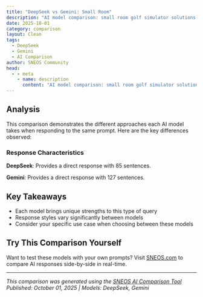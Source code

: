 ```yaml
---
title: "DeepSeek vs Gemini: Small Room"
description: "AI model comparison: small room golf simulator solutions..."
date: 2025-10-01
category: comparison
layout: Clean
tags:
  - DeepSeek
  - Gemini
  - AI Comparison
author: SNEOS Community
head:
  - - meta
    - name: description
      content: "AI model comparison: small room golf simulator solutions..."
---
```


<ChatComparison
  title="DeepSeek vs Gemini: Small Room"
  prompt="small room golf simulator solutions"
  :responses='{
    "DeepSeek": "Of course! Building a golf simulator for a small room is a fantastic project, but it requires careful planning to maximize your space. The key is to focus on **space-saving technology and a flexible setup**.\n\nHere is a comprehensive guide to small room golf simulator solutions, broken down by critical considerations and specific product recommendations.\n\n### First, Define Your \u0022Small Room\u0022 Dimensions\n\nThis is the most important step. Measure your **width, depth, and height** precisely.\n\n*   **Low Ceilings (8\u0027 - 9\u0027):** This is your primary constraint. You\u0027ll need to consider your own height and swing.\n*   **Limited Depth (10\u0027 - 14\u0027):** This dictates the type of launch monitor you can use and your safety.\n*   **Narrow Width (10\u0027 - 12\u0027):** This affects whether you can swing a driver comfortably and if you need an offset hitting position.\n\n---\n\n### Key Considerations for a Small Space\n\n#### 1. Launch Monitor Technology (The Heart of the System)\nThis is your biggest decision. For small rooms, **camera-based** and **doppler radar** units have significant space requirements. The best solutions are **Photometric (overhead) or Radar with limited flight space**.\n\n**Top Recommendations for Small Rooms:**\n\n*   **SkyTrak\u002B / Original SkyTrak:** The classic choice for tight spaces. It uses photometric technology and only needs about 8-10 feet of ball flight. It\u0027s placed directly to the side of the ball. Excellent balance of price and performance.\n*   **Foresight Sports GC3 / Bushnell Launch Pro:** A step up in accuracy and speed. Like the SkyTrak, it\u0027s photometric and sits directly behind the ball. It requires almost no ball flight, making it perfect for the shallowest of rooms.\n*   **Uneekor EYE MINI:** A fantastic overhead unit. It mounts to the ceiling just in front of the ball. It requires minimal floor space and provides incredibly accurate club data without any stickers. Great for a clean setup.\n*   **FlightScope Mevo\u002B (with 2023 Pro Package):** The best radar option for limited space. With its **\u0022Indoor Mode\u0022** and **\u0022Limited Flight\u0022** settings, it can work in as little as 8 feet of ball flight behind you and 10-12 feet in front. You must have the space behind you for this to work.\n\n**Avoid (or use with caution) in very small spaces:**\n*   **Full-Size Radar (TrackMan, FlightScope X3):** Require 16-20\u002B feet of ball flight.\n*   **Older Camera Systems (GCQuad/GC2 require some space, but less than radar):** Still good, but GC3 is often a better value now.\n\n#### 2. Hitting Screen \u0026 Enclosure\nYou don\u0027t have room for a massive, commercial-style enclosure.\n\n*   **Size:** Look for a **8\u0027 W x 8\u0027 H** or **9\u0027 W x 9\u0027 H** screen. This is large enough for immersion but small enough to fit.\n*   **Type:** A **retractable screen** or a **spornia-style SP7/G7 net** is ideal. You can pack it away when not in use, turning the room back into a living space.\n    *   **Spornia SP7/G7 Net:** Highly recommended. It has a built-in \u0022side barrier net\u0022 that protects your walls and includes a projected target. It\u0027s a fantastic all-in-one solution.\n    *   **Retractable Screen:** You can mount a roller to the ceiling and pull the screen down only when practicing.\n*   **Enclosure:** If you build a frame, make it minimal. Use **1.5\u0022 or 2\u0022 EMT conduit pipes** from a hardware store to build a lightweight, custom-sized frame. Use heavy-duty moving blankets hung behind the screen to deaden impact and protect the wall.\n\n#### 3. Projector \u0026 Software\n*   **Projector Placement:** In a small room, a **Short-Throw (ST) or Ultra-Short-Throw (UST) projector** is mandatory. It can be mounted just a few feet from the screen, eliminating shadows and keeping it safe from shanks.\n*   **Software:** Your launch monitor will determine your software options.\n    *   **Free/Included:** SkyTrak Game Improvement, FS Skills, EYE MINI\u0027s Ignite.\n    *   **Premium (Subscription):** **The Golf Club 2019 (TGC 2019)** and **Awesome Golf** are popular and work with most monitors. Foresight\u0027s FSX Play is top-tier but locked to their hardware.\n\n#### 4. Safety \u0026 Room Protection\nThis is non-negotiable in a small room.\n\n*   **Side Nets:** Absolutely essential. Use netting or fabric to cover the walls to your immediate left and right (for a right-handed golfer).\n*   **Ceiling Protection:** If your backswing gets close to the ceiling, consider hanging some foam tiles or a net to protect both your club and the drywall.\n*   **Flooring:** A high-quality, real-feel hitting mat is crucial for joint health. Consider a **5\u0027 x 5\u0027** mat to give yourself some stance room.\n\n---\n\n### Sample Small Room Setups\n\n#### Setup 1: The \u0022Budget-Conscious \u0026 Compact\u0022 (~$3,000 - $5,000)\n*   **Room Size:** 9\u0027W x 10\u0027D x 8.5\u0027H\n*   **Launch Monitor:** **SkyTrak\u002B**\n*   **Screen/Net:** **Spornia SP7/G7 Practice Net**\n*   **Projector:** BenQ TH671ST (Short-Throw)\n*   **Mat:** Fiberbuilt Player Preferred or Country Club Elite\n*   **Software:** The Golf Club 2019 (TGC 2019) Subscription\n*   **Why it works:** The Spornia net is quick to set up and take down. The SkyTrak\u002B needs minimal space. The short-throw projector completes the immersive experience without needing a permanent enclosure.\n\n#### Setup 2: The \u0022Premium \u0026 Permanent\u0022 (~$8,000 - $12,000)\n*   **Room Size:** 10\u0027W x 12\u0027D x 9\u0027H\n*   **Launch Monitor:** **Foresight GC3** or **Uneekor EYE MINI**\n*   **Screen/Enclosure:** Custom 8\u0027x8\u0027 EMT Conduit Frame with a premium screen and memory foam padding.\n*   **Projector:** Optoma GT1090HDR (Ultra-Short-Throw)\n*   **Mat:** Fiberbuilt Flight Deck or DIY stance setup.\n*   **Software:** FSX Play (for GC3) or Uneekor\u0027s Refine Software (for EYE MINI)\n*   **Why it works:** This setup prioritizes data accuracy and a clean, professional look. The overhead EYE MINI keeps the floor clear, while the GC3 is the gold standard for portable units.\n\n#### Setup 3: The \u0022Net-Only \u0026 Data-Focused\u0022 (~$2,000 - $4,000)\n*   **Room Size:** 8\u0027W x 9\u0027D x 8\u0027H\n*   **Launch Monitor:** **FlightScope Mevo\u002B** (if you have the 8ft depth behind you) or **SkyTrak\u002B**\n*   **Screen/Net:** **Net Return Pro Series Net** or a similar high-quality, impact-absorbing net.\n*   **Mat:** Any high-quality 4\u0027x5\u0027 mat.\n*   **Display:** A large TV or monitor on a stand to your side, running the launch monitor\u0027s app.\n*   **Why it works:** This is the ultimate space-saver. You forgo the projector and screen for a simple net and a TV. You get all the critical data and simulation features without needing a dedicated \u0022theater\u0022 setup.\n\n### Final Checklist Before You Buy:\n\n1.  **Measure Twice:** Width, Depth, Height. Don\u0027t guess.\n2.  **Swing Test:** Take your longest club and make slow-motion swings to check for clearance on all sides.\n3.  **Prioritize the Launch Monitor:** Choose one that fits your space and budget.\n4.  **Don\u0027t Skimp on Safety:** Budget for side and ceiling protection.\n5.  **Think About Flexibility:** A retractable or pack-away net/screen can make a multi-purpose room viable.\n\nA small room should not stop you from having an excellent golf simulator. With the right components, you can create a highly effective and enjoyable practice space.",
    "Gemini": "Okay, let\u0027s explore some small room golf simulator solutions. Space is often the biggest constraint, so we\u0027ll focus on options that maximize playability in limited areas.\n\n**Understanding the Challenges of Small Rooms**\n\nBefore diving into solutions, let\u0027s acknowledge the challenges:\n\n*   **Swing Space:**  You need enough room to comfortably and safely swing a golf club without hitting walls, ceilings, or equipment. This is the biggest constraint.\n*   **Projection Distance:** Projectors need a certain distance from the screen to create an adequate image size. Short throw projectors help but still require space.\n*   **Depth Perception:**  A shorter distance from the screen can sometimes impact the feeling of depth and realism.\n*   **Safety:** Safety is paramount.  You need to ensure the impact screen and surrounding area are well-protected.\n*   **Acoustics:** Small rooms can create unwanted echoes.  Sound dampening becomes more important.\n\n**Key Considerations Before You Start**\n\n1.  **Measure Your Space:**  Accurately measure the length, width, and height of your room.  Consider any obstructions (pipes, beams, etc.). Draw a simple floor plan.\n2.  **Identify Your Budget:** Golf simulators can range from a few hundred dollars to tens of thousands.  Establish a realistic budget.\n3.  **Define Your Goals:** What are you hoping to achieve with the simulator? Pure practice? Social gaming? Both?  This will influence your equipment choices.\n4.  **Analyze your Swing:** Do you have a shallow or steep swing plane? This affects ceiling height requirements.\n5.  **Consider Your Skill Level:** A beginner might be happy with a simpler setup, while an experienced golfer might crave more advanced features.\n\n**Small Room Simulator Solutions - By Component**\n\nHere\u0027s a breakdown of solutions, categorized by the key components of a simulator:\n\n**1. Launch Monitors (Data Collection)**\n\nThis is arguably the most crucial component.  It tracks your club and ball data.  For small rooms, consider these options:\n\n*   **Radar-Based Launch Monitors:**\n\n    *   **Pros:** Generally require less space behind the golfer, can be used indoors and outdoors, and often offer club data. Some can be placed to the side of the hitting area.\n    *   **Cons:** Can be more expensive than photometric (camera-based) options.\n    *   **Examples:**\n        *   **Garmin Approach R10:**  Good entry-level option.  More affordable, but less accurate than higher-end models. Requires about 6-8 feet behind you.\n        *   **Swing Caddie SC4:** More accuracy and features than R10 at a similar price.\n        *   **Foresight Sports GCQuad/GC3:** Top-of-the-line accuracy.  Requires placement on the ground to the side, saving space. (expensive)\n        *   **Rapsodo MLM2PRO:** Solid mid-range option with good accuracy.\n\n*   **Photometric (Camera-Based) Launch Monitors:**\n\n    *   **Pros:**  Can be very accurate. Some offer video playback of your swing.\n    *   **Cons:**  Often require more space behind the golfer. Lighting can be a factor.\n    *   **Examples:**\n        *   **SkyTrak:**  Popular, relatively affordable, and accurate.  Requires roughly 8-10 feet behind the golfer.\n        *   **Uneekor QED/EYE XO:**  Overhead mounted, freeing up floor space.  Requires professional installation. (expensive)\n        *   **Full Swing KIT:** Good accuracy, uses radar and camera, can be used indoors or outdoors.\n        *   **FlightScope Mevo\u002B:** Versatile option; can be used indoors and outdoors, good accuracy.\n\n*   **Placement:**\n    *   **Behind the Hitter:** Traditional placement requires the most depth.\n    *   **To the Side:** Some radar-based launch monitors like the GCQuad/GC3 or Bushnell Launch Pro can be positioned to the side, significantly reducing the depth requirement.\n\n**2. Impact Screen**\n\n*   **Size:** Choose the largest screen that fits comfortably in your space, while leaving adequate safety margins. Consider the aspect ratio (4:3, 16:9, or ultrawide) based on your projector and simulator software.\n*   **Material:** Look for durable, low-bounce materials designed for golf simulators.  Premium screens reduce noise and provide a clearer image.\n*   **Mounting:**\n    *   **Wall-Mounted:** Easiest to install but takes up floor space.\n    *   **Suspended/Hanging:** Can save floor space, but requires a strong ceiling structure.\n    *   **Retractable:**  Great for multi-purpose rooms.  Can be rolled up when not in use.  Adds cost and complexity.\n*   **Enclosure:** A full enclosure adds safety, reduces light bleed, and contains errant shots. Some DIY options exist, or you can purchase pre-made enclosures. Consider padding the walls and ceiling of the enclosure for added safety and sound dampening.\n\n**3. Projector**\n\n*   **Short Throw Projector:**  Essential for small rooms.  These projectors can create a large image from a very short distance (a few feet).  Ultra-short throw projectors are even better, but more expensive.\n*   **Brightness (Lumens):**  The brighter the projector, the better the image will be, especially in rooms with ambient light.  Look for at least 3000 lumens, and ideally 4000\u002B for a bright room.\n*   **Resolution:**  1080p (Full HD) is the minimum, but 4K projectors offer a sharper, more detailed image (at a higher cost).\n*   **Throw Ratio:**  This indicates the distance required to project a specific image size. Lower throw ratios are better for small rooms.  For example, a 0.5:1 throw ratio means the projector needs to be half the width of the screen away from the screen.\n*   **Placement:**\n    *   **Ceiling Mount:**  Ideal for small rooms as it gets the projector out of the way. Requires careful planning and installation.\n    *   **Floor Stand:**  More flexible, but can be a tripping hazard.\n\n**4. Simulator Software**\n\n*   **Features:**  Consider the features you need: practice ranges, course play, multiplayer modes, swing analysis tools, etc.\n*   **Compatibility:**  Ensure the software is compatible with your chosen launch monitor.\n*   **Graphics:**  Some software offers more realistic graphics than others.\n*   **Examples:**\n    *   **E6 Connect:** Very popular and versatile, offering a wide range of courses and features.\n    *   **The Golf Club 2019 (TGC2019)/2K23:**  Known for its realistic course graphics and course design tools.\n    *   **Awesome Golf:** Fun and engaging, particularly for beginners.\n    *   **GSPro:** Offers realistic gameplay and advanced features.\n\n**5. Hitting Mat**\n\n*   **Quality:**  Invest in a high-quality mat that simulates real fairway conditions.  A good mat will protect your wrists and elbows from injury.\n*   **Thickness:**  Look for a mat that\u0027s thick enough to absorb impact, but not so thick that it\u0027s difficult to stand on.\n*   **Size:**  Choose a mat that provides ample space for your stance.\n*   **Stance Mat:** Consider a separate stance mat to raise you up to the level of the hitting mat, providing a more consistent and comfortable setup.\n*   **Divot Action:** Some mats have a replaceable \u0022divot\u0022 section that simulates taking a divot.\n\n**6. Computer/Tablet**\n\n*   **Specifications:**  The simulator software will have minimum and recommended system requirements.  Make sure your computer or tablet meets those requirements, especially regarding graphics card and processing power.\n*   **Connection:** Ensure your computer has the necessary ports (HDMI, USB) to connect to the projector and launch monitor.\n\n**7. Safety Measures**\n\n*   **Padding:** Pad the walls and ceiling around the hitting area. Use foam padding or acoustic panels.\n*   **Netting:** Install netting to catch stray shots that miss the screen.\n*   **Clearance:** Ensure you have adequate clearance around your swing path.\n*   **Warning Signs:** Post warning signs to alert others when the simulator is in use.\n\n**Small Room Specific Strategies**\n\n*   **Shorter Clubs:** Consider using shorter clubs (e.g., pitching wedge only) or trimming down existing clubs to reduce swing arc and minimize the risk of hitting walls.\n*   **Limited Backswing:** Consciously shorten your backswing to fit within the available space.\n*   **Sidearm Swing:** This is a bit extreme, but some people adapt to a more sidearm swing for extremely tight spaces.  It requires significant practice.\n*   **Swing Analysis Focus:** Prioritize using the simulator for swing analysis rather than full-force drives.\n*   **Virtual Range:** Spend more time on the virtual driving range than playing full virtual rounds.\n*   **Strategic Placement:** Carefully position the hitting area to take advantage of the longest dimension of the room.\n*   **Mirrors:** Install mirrors to help you monitor your swing in the limited space.\n\n**Example Small Room Setups**\n\n*   **Budget-Friendly (Under $3000):**\n    *   Garmin Approach R10\n    *   DIY Impact Screen (using blackout cloth or canvas)\n    *   Short Throw Projector (refurbished or entry-level model)\n    *   Basic Hitting Mat\n    *   E6 Connect Basic Subscription (or free simulator software)\n*   **Mid-Range ($5000 - $10,000):**\n    *   SkyTrak or FlightScope Mevo\u002B\n    *   Commercial-Grade Impact Screen\n    *   Short Throw Projector (higher resolution and brightness)\n    *   High-Quality Hitting Mat\n    *   Full Enclosure (DIY or purchased)\n    *   E6 Connect or TGC2019 subscription\n*   **Premium (Over $10,000):**\n    *   Foresight Sports GCQuad/GC3 or Uneekor QED/EYE XO\n    *   Premium Impact Screen with Enclosure\n    *   4K Short Throw Projector\n    *   Top-of-the-Line Hitting Mat\n    *   High-End Computer\n    *   Professional Installation\n\n**DIY vs. Professional Installation**\n\n*   **DIY:** Saves money, but requires technical skills and time.\n*   **Professional Installation:** More expensive, but ensures proper setup, calibration, and safety.  Worth considering for complex systems like overhead launch monitors.\n\n**Important Considerations**\n\n*   **Trial and Error:** Be prepared to experiment with different setups and settings to find what works best for your space and swing.\n*   **Read Reviews:** Research launch monitors, projectors, and software before making a purchase.\n*   **Watch Videos:** There are many helpful videos online demonstrating small room simulator setups.\n*   **Consult with Experts:** If you\u0027re unsure about any aspect of the setup, consult with a golf simulator expert.\n\nBy carefully considering your space, budget, and goals, you can create a functional and enjoyable golf simulator experience, even in a small room.  Good luck!\n"
  }'
  published-date="18:18"
/>

## Analysis

This comparison demonstrates the different approaches each AI model takes when responding to the same prompt. Here are the key differences observed:

### Response Characteristics

**DeepSeek**: Provides a direct response with 85 sentences. 

**Gemini**: Provides a direct response with 127 sentences. 

## Key Takeaways

- Each model brings unique strengths to this type of query
- Response styles vary significantly between models
- Consider your specific use case when choosing between these models

## Try This Comparison Yourself

Want to test these models with your own prompts? Visit [SNEOS.com](https://sneos.com) to compare AI responses side-by-side in real-time.

---

*This comparison was generated using the [SNEOS AI Comparison Tool](https://sneos.com)*
*Published: October 01, 2025 | Models: DeepSeek, Gemini*
